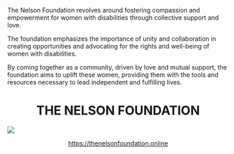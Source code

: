 <p>The Nelson Foundation revolves around fostering compassion and empowerment for women with disabilities through collective support and love.</p> <p>The foundation emphasizes the importance of unity and collaboration in creating opportunities and advocating for the rights and well-being of women with disabilities.</p> <p> By coming together as a community, driven by love and mutual support, the foundation aims to uplift these women, providing them with the tools and resources necessary to lead independent and fulfilling lives.</p>
<h1 align="center">THE NELSON FOUNDATION</h1> 
<img src="https://i.postimg.cc/c4VLwnQL/Screenshot-2024-07-12-014646.png">

<p align="center">
  <a href="https://oheneba-creator.github.io">https://thenelsonfoundation.online</a>